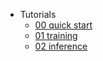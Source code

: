 
- Tutorials
  - [00 quick start](tutorials/00_quick_start.md)
  - [01 training](tutorials/01_training.md)
  - [02 inference](tutorials/02_inference.md)
